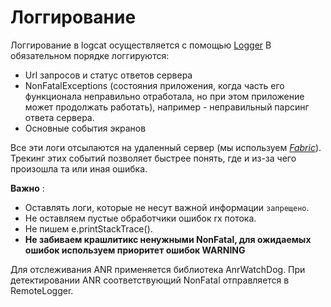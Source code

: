 #  Логгирование

Логгирование в logcat осуществляется с помощью [Logger](../../logger/README.md)
В обязательном порядке логгируются:
* Url запросов и статус ответов сервера
* NonFatalExceptions (состояния приложения, когда часть его функционала
неправильно отработала, но при этом приложение может продолжать работать),
например - неправильный парсинг ответа сервера.
* Основные события экранов

Все эти логи отсылаются на удаленный сервер (мы используем [*Fabric*](https://www.fabric.io/)).
Трекинг этих событий позволяет быстрее понять, где и из-за чего произошла та или иная ошибка.

**Важно** :
- Оставлять логи, которые не несут важной информации `запрещено`.
- Не оставляем пустые обработчики ошибок rx потока.
- Не пишем e.printStackTrace().
- __Не забиваем крашлитикс ненужными NonFatal,
для ожидаемых ошибок используем приоритет ошибок WARNING__

Для отслеживания ANR применяется библиотека AnrWatchDog. При детектировании
ANR соответствующий NonFatal отправляется в RemoteLogger.
